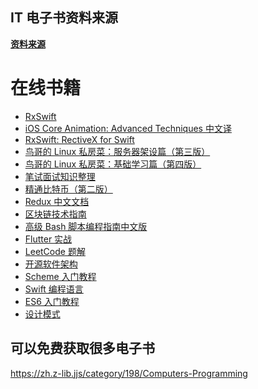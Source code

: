 ## IT 电子书资料来源

**[资料来源](https://github.com/baochuquan/Books)**

# 在线书籍

- [RxSwift][1]
- [iOS Core Animation: Advanced Techniques 中文译][2]
- [RxSwift: RectiveX for Swift][3]
- [鸟哥的 Linux 私房菜：服务器架设篇（第三版）][4]
- [鸟哥的 Linux 私房菜：基础学习篇（第四版）][5]
- [笔试面试知识整理][6]
- [精通比特币（第二版）][7]
- [Redux 中文文档][8]
- [区块链技术指南][9]
- [高级 Bash 脚本编程指南中文版][10]
- [Flutter 实战][11]
- [LeetCode 题解][12]
- [开源软件架构][13]
- [Scheme 入门教程][14]
- [Swift 编程语言][15]
- [ES6 入门教程][16]
- [设计模式][17]

[1]: http://rxswift.tbd.ink/
[2]: https://zsisme.gitbooks.io/ios-/content/index.html
[3]: https://beeth0ven.github.io/RxSwift-Chinese-Documentation/
[4]: https://wizardforcel.gitbooks.io/vbird-linux-server-3e/content/
[5]: https://wizardforcel.gitbooks.io/vbird-linux-basic-4e/content/
[6]: https://hit-alibaba.github.io/interview/
[7]: https://wizardforcel.gitbooks.io/masterbitcoin2cn/content/
[8]: https://www.redux.org.cn/
[9]: https://yeasy.gitbooks.io/blockchain_guide/content/
[10]: https://linuxstory.gitbook.io/advanced-bash-scripting-guide-in-chinese/
[11]: https://book.flutterchina.club/
[12]: https://leetcode.wang
[13]: https://www.kancloud.cn/kancloud/open-source-architecture/content
[14]: https://deathking.github.io/yast-cn/
[15]: https://swiftgg.gitbook.io/swift/
[16]: https://es6.ruanyifeng.com/
[17]: https://refactoringguru.cn/design-patterns

## 可以免费获取很多电子书

https://zh.z-lib.jjs/category/198/Computers-Programming
